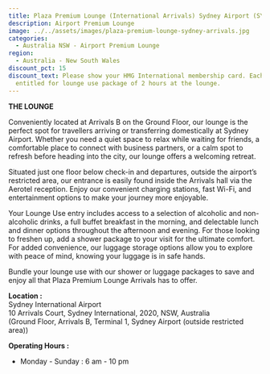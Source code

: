 ```yaml
---
title: Plaza Premium Lounge (International Arrivals) Sydney Airport (SYD)
description: Airport Premium Lounge
image: ../../assets/images/plaza-premium-lounge-sydney-arrivals.jpg
categories:
  - Australia NSW - Airport Premium Lounge
region:
  - Australia - New South Wales
discount_pct: 15
discount_text: Please show your HMG International membership card. Each visit is
  entitled for lounge use package of 2 hours at the lounge.
---
```

**THE LOUNGE**

Conveniently located at Arrivals B on the Ground Floor, our lounge is the perfect spot for travellers arriving or transferring domestically at Sydney Airport. Whether you need a quiet space to relax while waiting for friends, a comfortable place to connect with business partners, or a calm spot to refresh before heading into the city, our lounge offers a welcoming retreat.

Situated just one floor below check-in and departures, outside the airport’s restricted area, our entrance is easily found inside the Arrivals hall via the Aerotel reception. Enjoy our convenient charging stations, fast Wi-Fi, and entertainment options to make your journey more enjoyable.

Your Lounge Use entry includes access to a selection of alcoholic and non-alcoholic drinks, a full buffet breakfast in the morning, and delectable lunch and dinner options throughout the afternoon and evening. For those looking to freshen up, add a shower package to your visit for the ultimate comfort. For added convenience, our luggage storage options allow you to explore with peace of mind, knowing your luggage is in safe hands.

Bundle your lounge use with our shower or luggage packages to save and enjoy all that Plaza Premium Lounge Arrivals has to offer.

**Location :**\
Sydney International Airport\
10 Arrivals Court, Sydney International, 2020, NSW, Australia\
(Ground Floor, Arrivals B, Terminal 1, Sydney Airport (outside restricted area))

**Operating Hours :**

* Monday - Sunday : 6 am - 10 pm
